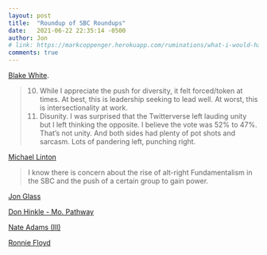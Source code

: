 ```yaml
---
layout: post
title:  "Roundup of SBC Roundups"
date:   2021-06-22 22:35:14 -0500
author: Jon
# link: https://markcoppenger.herokuapp.com/ruminations/what-i-would-have-said
comments: true
---
```


[Blake White](https://www.blakewhite.org/blog/2021/6/19/post-sbc21-reflections?fbclid=IwAR1AiO7nDswaUXSuUP9c1Hmx0d1wPWJA1h2DBEM26Eq5pg0uzDbQcQ3tr6A).

> 10. While I appreciate the push for diversity, it felt forced/token at times. At best, this is leadership seeking to lead well. At worst, this is intersectionality at work.
> 11. Disunity. I was surprised that the Twitterverse left lauding unity but I left thinking the opposite. I believe the vote was 52% to 47%. That’s not unity. And both sides had plenty of pot shots and sarcasm. Lots of pandering left, punching right.

[Michael Linton](https://sbcvoices.com/why-the-loss-for-an-sbc-splinter-group-was-greater-than-just-a-few-hundred-votes-by-michael-linton/)
> I know there is concern about the rise of alt-right Fundamentalism in the SBC and the push of a certain group to gain power.

[Jon Glass](https://sbcvoices.com/reflections-on-sbc21-by-jon-glass/)

[Don Hinkle - Mo. Pathway](https://mbcpathway.com/2021/06/22/assessing-the-sbcs-gathering-in-nashville/)

[Nate Adams (Ill)](https://illinoisbaptist.org/takeaways-from-this-years-sbc/?fbclid=IwAR20SPxQNig1kKBXdKO4ztYL7vLEfMeBGclzdBe5o9pASnIvA937pxdaFQ8)

[Ronnie Floyd](https://mailchi.mp/sbc.net/a-few-highlights-from-2021-sbc-annual-meeting-in-nashville?e=383ac833f0)